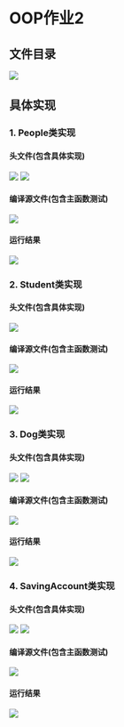 # OOP作业2

## 文件目录
![](./img/catalogue.png)

## 具体实现
### 1. People类实现

#### 头文件(包含具体实现)
![](./img/people_h_1.png)
![](./img/people_h_2.png)

#### 编译源文件(包含主函数测试)
![](./img/people_c.png)

#### 运行结果
![](./img/people_res.png)

### 2. Student类实现
#### 头文件(包含具体实现)
![](./img/student_h.png)

#### 编译源文件(包含主函数测试)
![](./img/student_c.png)

#### 运行结果
![](./img/student_res.png)

### 3. Dog类实现
#### 头文件(包含具体实现)
![](./img/dog_h_1.png)
![](./img/dog_h_2.png)

#### 编译源文件(包含主函数测试)
![](./img/dog_c.png)

#### 运行结果
![](./img/dog_res.png)

### 4. SavingAccount类实现
#### 头文件(包含具体实现)
![](./img/saving_account_h_1.png)
![](./img/saving_account_h_2.png)

#### 编译源文件(包含主函数测试)
![](./img/saving_account_c.png)

#### 运行结果
![](./img/saving_account_res.png)
